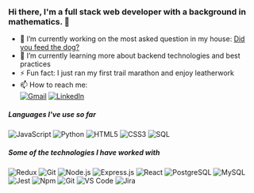 ### Hi there, I'm a full stack web developer with a background in mathematics. 👋


- 🔭 I’m currently working on the most asked question in my house: [Did you feed the dog?](https://github.com/jenna-anderson/did-you-feed-the-dog)
- 🌱 I’m currently learning more about backend technologies and best practices
- ⚡ Fun fact: I just ran my first trail marathon and enjoy leatherwork
- 📫 How to reach me:   
[![Gmail](https://img.shields.io/badge/-GMAIL-D14836?style=for-the-badge&logo=gmail&logoColor=white)](mailto:jenna.anderson@gmail.com)
[![LinkedIn](https://img.shields.io/badge/-LINKEDIN-0077B5?style=for-the-badge&logo=linkedin&logoColor=white)](https://www.linkedin.com/in/jenna-d-anderson/)


##### Languages I've use so far


![JavaScript](https://img.shields.io/badge/-JavaScript-000000?style=flat&logo=javascript)
![Python](https://img.shields.io/badge/-Python-000000?style=flat&logo=python)
![HTML5](https://img.shields.io/badge/-HTML5-000000?style=flat&logo=html5)
![CSS3](https://img.shields.io/badge/-CSS3-%231572B6?style=flat-square&logo=css3)
![SQL](https://img.shields.io/badge/-SQL-000000?style=flat&logo=postgresql)

##### Some of the technologies I have worked with

![Redux](https://img.shields.io/badge/redux-%23593d88.svg?style=for-the-badge&logo=redux&logoColor=white)
![Git](https://img.shields.io/badge/-Git-222222?style=flat&logo=git&logoColor=F05032)
![Node.js](https://img.shields.io/badge/-Node.js-222222?style=flat&logo=node.js&logoColor=339933)
![Express.js](https://img.shields.io/badge/express.js-%23404d59.svg?style=for-the-badge&logo=express&logoColor=%2361DAFB)
![React](https://img.shields.io/badge/-React-222222?style=flat&logo=React&logoColor=61DAFB)
![PostgreSQL](https://img.shields.io/badge/-PostgreSQL-336791?style=flat-square&logo=postgresql)
![MySQL](https://img.shields.io/badge/mysql-%2300f.svg?style=for-the-badge&logo=mysql&logoColor=white)
![Jest](https://img.shields.io/badge/-jest-%23C21325?style=for-the-badge&logo=jest&logoColor=white)
![Npm](https://img.shields.io/badge/-npm-CB3837?style=flat-square&logo=npm)
![Git](https://img.shields.io/badge/-Git-%23F05032?style=flat-square&logo=git&logoColor=%23ffffff)
![VS Code](http://img.shields.io/badge/-VS%20Code-007ACC?style=flat-square&logo=visual-studio-code&logoColor=ffffff)
![Jira](https://img.shields.io/badge/-Jira-222222?style=flat&logo=jira-software&logoColor=white&logoColor=0052CC)
